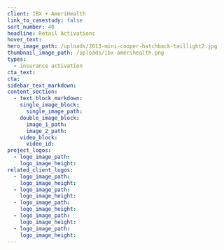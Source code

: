 ```yaml
---
client: IBX + AmeriHealth
link_to_casestudy: false
sort_number: 40
headline: Retail Activations
hover_text:
hero_image_path: /uploads/2013-mini-cooper-hatchback-taillight2.jpg
thumbnail_image_path: /uploads/ibx-amerihealth.png
types:
  - insurance activation
cta_text:
cta:
sidebar_text_markdown:
content_section:
  - text_block_markdown:
    single_image_block:
      single_image_path:
    double_image_block:
      image_1_path:
      image_2_path:
    video_block:
      video_id:
project_logos:
  - logo_image_path:
    logo_image_height:
related_client_logos:
  - logo_image_path:
    logo_image_height:
  - logo_image_path:
    logo_image_height:
  - logo_image_path:
    logo_image_height:
  - logo_image_path:
    logo_image_height:
  - logo_image_path:
    logo_image_height:
---
```


